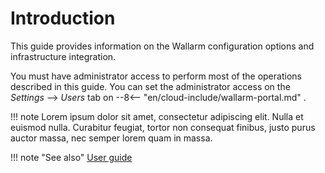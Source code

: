 # Introduction

This guide provides information on the Wallarm configuration options and
infrastructure integration.

You must have administrator access to perform most of the operations described in
this guide. You can set the administrator access on the *Settings* –> *Users*
tab on 
--8<-- "en/cloud-include/wallarm-portal.md"
.

!!! note
    Lorem ipsum dolor sit amet, consectetur adipiscing elit. Nulla et euismod
    nulla. Curabitur feugiat, tortor non consequat finibus, justo purus auctor
    massa, nec semper lorem quam in massa.

!!! note "See also"
    [User guide](../user-guides/cloud-ui/user-intro.md)
